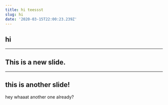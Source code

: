 ```yaml
---
title: hi teessst
slug: hi
date: '2020-03-15T22:00:23.239Z'
---
```

## hi
---
## This is a new slide.
---
this is another slide!
---
hey whaaat another one already?